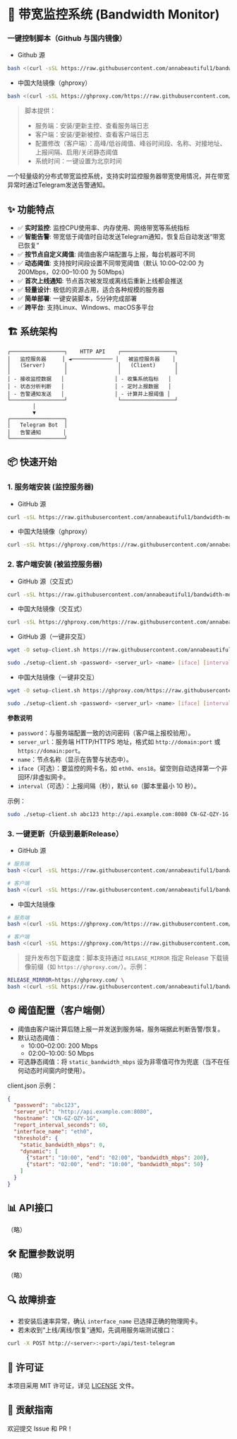 # 🚀 带宽监控系统 (Bandwidth Monitor)

### 一键控制脚本（Github 与国内镜像）
- Github 源
```bash
bash <(curl -sSL https://raw.githubusercontent.com/annabeautiful1/bandwidth-monitor/main/scripts/bmctl.sh)
```
- 中国大陆镜像（ghproxy）
```bash
bash <(curl -sSL https://ghproxy.com/https://raw.githubusercontent.com/annabeautiful1/bandwidth-monitor/main/scripts/bmctl.sh)
```
> 脚本提供：
> - 服务端：安装/更新主控、查看服务端日志
> - 客户端：安装/更新被控、查看客户端日志
> - 配置修改（客户端）：高峰/低谷阈值、峰谷时间段、名称、对接地址、上报间隔、启用/关闭静态阈值
> - 系统时间：一键设置为北京时间

一个轻量级的分布式带宽监控系统，支持实时监控服务器带宽使用情况，并在带宽异常时通过Telegram发送告警通知。

## ✨ 功能特点

- ✅ **实时监控**: 监控CPU使用率、内存使用、网络带宽等系统指标
- ✅ **智能告警**: 带宽低于阈值时自动发送Telegram通知，恢复后自动发送“带宽已恢复”
- ✅ **按节点自定义阈值**: 阈值由客户端配置与上报，每台机器可不同
- ✅ **动态阈值**: 支持按时间段设置不同带宽阈值（默认 10:00–02:00 为 200Mbps，02:00–10:00 为 50Mbps）
- ✅ **首次上线通知**: 节点首次被发现或离线后重新上线都会推送
- ✅ **轻量设计**: 极低的资源占用，适合各种规模的服务器
- ✅ **简单部署**: 一键安装脚本，5分钟完成部署
- ✅ **跨平台**: 支持Linux、Windows、macOS多平台

## 🏗️ 系统架构

```
┌─────────────────┐    HTTP API    ┌─────────────────┐
│   监控服务器     │ ◄───────────── │   被监控服务器    │
│   (Server)      │                │   (Client)      │
│                 │                │                 │
│ - 接收监控数据   │                │ - 收集系统指标   │
│ - 状态分析判断   │                │ - 定时上报数据   │
│ - 告警通知发送   │                │ - 计算并上报阈值 │
└─────────────────┘                └─────────────────┘
        │
        ▼
┌─────────────────┐
│   Telegram Bot  │
│   告警通知       │
└─────────────────┘
```

## 📦 快速开始

### 1. 服务端安装 (监控服务器)
- GitHub 源
```bash
curl -sSL https://raw.githubusercontent.com/annabeautiful1/bandwidth-monitor/main/scripts/install-server.sh | sudo bash
```
- 中国大陆镜像（ghproxy）
```bash
curl -sSL https://ghproxy.com/https://raw.githubusercontent.com/annabeautiful1/bandwidth-monitor/main/scripts/install-server.sh | sudo bash
```

### 2. 客户端安装 (被监控服务器)
- GitHub 源（交互式）
```bash
curl -sSL https://raw.githubusercontent.com/annabeautiful1/bandwidth-monitor/main/scripts/install-client.sh | sudo bash
```
- 中国大陆镜像（交互式）
```bash
curl -sSL https://ghproxy.com/https://raw.githubusercontent.com/annabeautiful1/bandwidth-monitor/main/scripts/install-client.sh | sudo bash
```
- GitHub 源（一键非交互）
```bash
wget -O setup-client.sh https://raw.githubusercontent.com/annabeautiful1/bandwidth-monitor/main/scripts/setup-client.sh && chmod +x setup-client.sh
```
```bash
sudo ./setup-client.sh <password> <server_url> <name> [iface] [interval]
```
- 中国大陆镜像（一键非交互）
```bash
wget -O setup-client.sh https://ghproxy.com/https://raw.githubusercontent.com/annabeautiful1/bandwidth-monitor/main/scripts/setup-client.sh && chmod +x setup-client.sh
```
```bash
sudo ./setup-client.sh <password> <server_url> <name> [iface] [interval]
```
**参数说明**
- `password`：与服务端配置一致的访问密码（客户端上报校验用）。
- `server_url`：服务端 HTTP/HTTPS 地址，格式如 `http://domain:port` 或 `https://domain:port`。
- `name`：节点名称（显示在告警与状态中）。
- `iface`（可选）：要监控的网卡名，如 `eth0`、`ens18`。留空则自动选择第一个非回环/非虚拟网卡。
- `interval`（可选）：上报间隔（秒），默认 `60`（脚本里最小 10 秒）。

示例：
```bash
sudo ./setup-client.sh abc123 http://api.example.com:8080 CN-GZ-QZY-1G eth0 60
```

### 3. 一键更新（升级到最新Release）
- GitHub 源
```bash
# 服务端
bash <(curl -sSL https://raw.githubusercontent.com/annabeautiful1/bandwidth-monitor/main/scripts/update-server.sh)
```
```bash
# 客户端
bash <(curl -sSL https://raw.githubusercontent.com/annabeautiful1/bandwidth-monitor/main/scripts/update-client.sh)
```
- 中国大陆镜像
```bash
# 服务端
bash <(curl -sSL https://ghproxy.com/https://raw.githubusercontent.com/annabeautiful1/bandwidth-monitor/main/scripts/update-server.sh)
```
```bash
# 客户端
bash <(curl -sSL https://ghproxy.com/https://raw.githubusercontent.com/annabeautiful1/bandwidth-monitor/main/scripts/update-client.sh)
```

> 提升发布包下载速度：脚本支持通过 `RELEASE_MIRROR` 指定 Release 下载镜像前缀（如 `https://ghproxy.com/`）。示例：
```bash
RELEASE_MIRROR=https://ghproxy.com/ \
bash <(curl -sSL https://raw.githubusercontent.com/annabeautiful1/bandwidth-monitor/main/scripts/update-client.sh)
```

## ⚙️ 阈值配置（客户端侧）
- 阈值由客户端计算后随上报一并发送到服务端，服务端据此判断告警/恢复。
- 默认动态阈值：
  - 10:00–02:00: 200 Mbps
  - 02:00–10:00: 50 Mbps
- 可选静态阈值：将 `static_bandwidth_mbps` 设为非零值可作为兜底（当不在任何动态时间窗内时使用）。

client.json 示例：
```json
{
  "password": "abc123",
  "server_url": "http://api.example.com:8080",
  "hostname": "CN-GZ-QZY-1G",
  "report_interval_seconds": 60,
  "interface_name": "eth0",
  "threshold": {
    "static_bandwidth_mbps": 0,
    "dynamic": [
      {"start": "10:00", "end": "02:00", "bandwidth_mbps": 200},
      {"start": "02:00", "end": "10:00", "bandwidth_mbps": 50}
    ]
  }
}
```

## 📊 API接口
（略）

## 🛠️ 配置参数说明
（略）

## 🔍 故障排查
- 若安装后速率异常，确认 `interface_name` 已选择正确的物理网卡。
- 若未收到“上线/离线/恢复”通知，先调用服务端测试接口：
```bash
curl -X POST http://<server>:<port>/api/test-telegram
```

## 📄 许可证
本项目采用 MIT 许可证，详见 [LICENSE](LICENSE) 文件。

## 🤝 贡献指南
欢迎提交 Issue 和 PR！